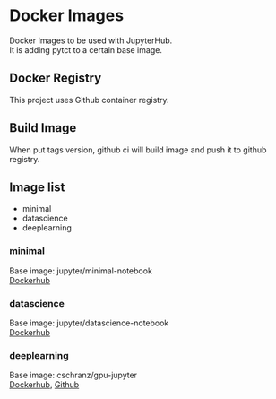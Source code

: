# Docker Images
Docker Images to be used with JupyterHub.  
It is adding pytct to a certain base image.  

## Docker Registry
This project uses Github container registry.  

## Build Image
When put tags version, github ci will build image and push it to github registry.

## Image list
- minimal
- datascience
- deeplearning

### minimal
Base image: jupyter/minimal-notebook  
[Dockerhub](https://hub.docker.com/r/jupyter/minimal-notebook)

### datascience
Base image: jupyter/datascience-notebook  
[Dockerhub](https://hub.docker.com/r/jupyter/datascience-notebook)

### deeplearning
Base image: cschranz/gpu-jupyter  
[Dockerhub](https://hub.docker.com/r/cschranz/gpu-jupyter), [Github](https://github.com/iot-salzburg/gpu-jupyter)  
